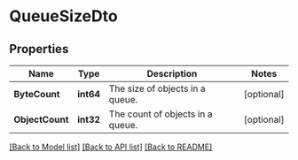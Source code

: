 # QueueSizeDto

## Properties

Name | Type | Description | Notes
------------ | ------------- | ------------- | -------------
**ByteCount** | **int64** | The size of objects in a queue. | [optional] 
**ObjectCount** | **int32** | The count of objects in a queue. | [optional] 

[[Back to Model list]](../README.md#documentation-for-models) [[Back to API list]](../README.md#documentation-for-api-endpoints) [[Back to README]](../README.md)


